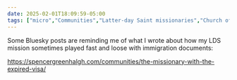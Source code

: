 ```yaml
---
date: 2025-02-01T18:09:59-05:00
tags: ["micro","Communities","Latter-day Saint missionaries","Church of Jesus Christ of Latter-day Saints","immigration"]
---
```

Some Bluesky posts are reminding me of what I wrote about how my LDS mission sometimes played fast and loose with immigration documents:

https://spencergreenhalgh.com/communities/the-missionary-with-the-expired-visa/